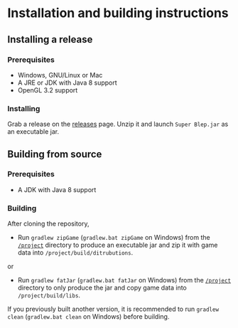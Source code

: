 # Installation and building instructions
## Installing a release
### Prerequisites
* Windows, GNU/Linux or Mac
* A JRE or JDK with Java 8 support
* OpenGL 3.2 support
### Installing
Grab a release on the [releases](https://github.com/peron1000/ArenaShooter/releases) page.
Unzip it and launch `Super Blep.jar` as an executable jar.

## Building from source
### Prerequisites
* A JDK with Java 8 support
### Building
After cloning the repository,
* Run `gradlew zipGame` (`gradlew.bat zipGame` on Windows) from the [`/project`](/project) directory to produce an executable jar and zip it with game data into `/project/build/ditrubutions`.

or
* Run `gradlew fatJar` (`gradlew.bat fatJar` on Windows) from the [`/project`](/project) directory to only produce the jar and copy game data into `/project/build/libs`.

If you previously built another version, it is recommended to run `gradlew clean` (`gradlew.bat clean` on Windows) before building.
